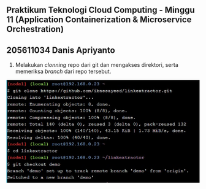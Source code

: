 
## Praktikum Teknologi Cloud Computing - Minggu 11 (Application Containerization & Microservice Orchestration)

## 205611034 Danis Apriyanto

1. Melakukan _clonning_ repo dari git dan mengakses direktori, serta memeriksa _branch_ dari repo tersebut.

![](img/gambar-01.jpg)